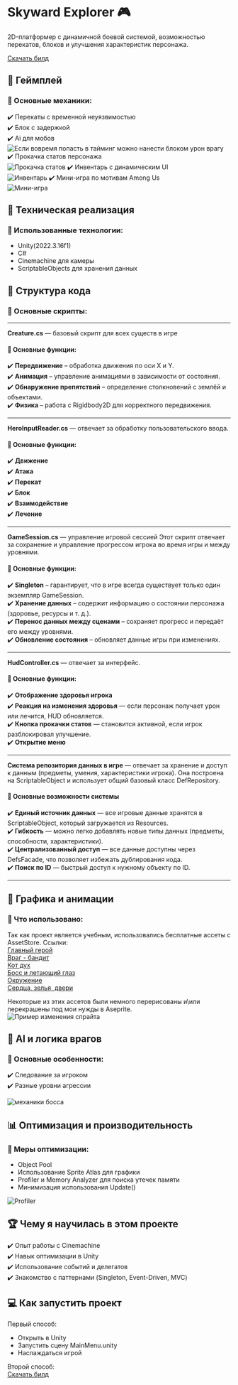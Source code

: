 # Skyward Explorer :video_game:

2D-платформер с динамичной боевой системой, возможностью перекатов, блоков и улучшения характеристик персонажа. 

[Скачать билд](https://www.dropbox.com/scl/fi/syy6h8rp3k8epkrrdjayi/Build.rar?rlkey=8zk1hfy10aj5hqea9a20895qe&st=shqovq82&dl=0)
## :movie_camera: Геймплей 

### :pushpin: Основные механики:
:heavy_check_mark: Перекаты с временной неуязвимостью  
:heavy_check_mark: Блок с задержкой  
:heavy_check_mark: Ai для мобов  
![Если вовремя попасть в тайминг можно нанести блоком урон врагу](https://github.com/osk8bit/Skyward-Explorer/tree/master/images/animation.gif?raw=true)  
:heavy_check_mark: Прокачка статов персонажа  
![Прокачка статов](https://github.com/osk8bit/Skyward-Explorer/tree/master/images/Stats.gif?raw=true)
:heavy_check_mark: Инвентарь с динамическим UI  
![Инвентарь](https://github.com/osk8bit/Skyward-Explorer/tree/master/images/inventory.gif?raw=true) 
:heavy_check_mark: Мини-игра по мотивам Among Us  
![Мини-игра](https://github.com/osk8bit/Skyward-Explorer/tree/master/images/MiniGame.gif?raw=true) 

## :hammer: Техническая реализация

### :pushpin: Использованные технологии:
- Unity(2022.3.16f1)
- C#
- Cinemachine для камеры
- ScriptableObjects для хранения данных

## :large_blue_diamond: Структура кода

### :hammer: Основные скрипты:
---
**Creature.cs**  — базовый скрипт для всех существ в игре

#### :small_blue_diamond: Основные функции:
:heavy_check_mark: **Передвижение** – обработка движения по оси X и Y.  
:heavy_check_mark: **Анимация** – управление анимациями в зависимости от состояния.  
:heavy_check_mark: **Обнаружение препятствий** – определение столкновений с землёй и объектами.  
:heavy_check_mark: **Физика** – работа с Rigidbody2D для корректного передвижения.  

---
**HeroInputReader.cs** —  отвечает за обработку пользовательского ввода.

#### :small_blue_diamond: Основные функции:
:heavy_check_mark: **Движение**  
:heavy_check_mark: **Атака**    
:heavy_check_mark: **Перекат**  
:heavy_check_mark: **Блок**  
:heavy_check_mark: **Взаимодействие**  
:heavy_check_mark: **Лечение**  
 
---
**GameSession.cs** — управление игровой сессией 
Этот скрипт отвечает за сохранение и управление прогрессом игрока во время игры и между уровнями.

#### :small_blue_diamond: Основные функции:
:heavy_check_mark: **Singleton** – гарантирует, что в игре всегда существует только один экземпляр GameSession.  
:heavy_check_mark: **Хранение данных** – содержит информацию о состоянии персонажа (здоровье, ресурсы и т. д.).  
:heavy_check_mark: **Перенос данных между сценами** – сохраняет прогресс и передаёт его между уровнями.  
:heavy_check_mark: **Обновление состояния** – обновляет данные игры при изменениях.

---
**HudController.cs** —  отвечает за интерфейс.

#### :small_blue_diamond: Основные функции:
:heavy_check_mark: **Отображение здоровья игрока**  
:heavy_check_mark: **Реакция на изменения здоровья** — если персонаж получает урон или лечится, HUD обновляется.  
:heavy_check_mark: **Кнопка прокачки статов** — становится активной, если игрок разблокировал улучшение.  
:heavy_check_mark: **Открытие меню**

---
**Система репозитория данных в игре** — отвечает за хранение и доступ к данным (предметы, умения, характеристики игрока). Она построена на ScriptableObject и использует общий базовый класс DefRepository<T>.

#### :small_blue_diamond: Основные возможности системы
:heavy_check_mark: **Единый источник данных** — все игровые данные хранятся в ScriptableObject, который загружается из Resources.  
:heavy_check_mark: **Гибкость** — можно легко добавлять новые типы данных (предметы, способности, характеристики).  
:heavy_check_mark: **Централизованный доступ** — все данные доступны через DefsFacade, что позволяет избежать дублирования кода.  
:heavy_check_mark: **Поиск по ID** — быстрый доступ к нужному объекту по ID.

---

## :art: Графика и анимации

### :pushpin: Что использовано:
Так как проект является учебным, использовались бесплатные ассеты с AssetStore. Ссылки:  
[Главный герой](https://assetstore.unity.com/packages/2d/characters/hero-knight-pixel-art-165188)  
[Враг - бандит](https://assetstore.unity.com/packages/2d/characters/bandits-pixel-art-104130)  
[Кот дух](https://assetstore.unity.com/packages/2d/characters/bandits-pixel-art-104130)  
[Босс и летающий глаз](https://assetstore.unity.com/packages/2d/characters/monsters-creatures-fantasy-167949)  
[Окружение](https://assetstore.unity.com/packages/2d/environments/platformer-fantasy-set1-159063)  
[Сердца, зелья, двери](https://assetstore.unity.com/packages/2d/environments/classic-legacy-pack-village-233288)

Некоторые из этих ассетов были немного перерисованы и\или перекрашены под мои нужды в Aseprite.  
![Пример изменения спрайта](https://github.com/osk8bit/Skyward-Explorer/tree/master/images/HeroKnight.png?raw=true)

## :ghost: AI и логика врагов

### :pushpin: Основные особенности:
:heavy_check_mark: Следование за игроком  
:heavy_check_mark: Разные уровни агрессии  

![механики босса](https://github.com/osk8bit/Skyward-Explorer/tree/master/images/bossSceleton.gif?raw=true)

## :bar_chart: Оптимизация и производительность

### :pushpin: Меры оптимизации:
- Object Pool  
- Использование Sprite Atlas для графики  
- Profiler и Memory Analyzer для поиска утечек памяти  
- Минимизация использования Update()

![Profiler](https://github.com/osk8bit/Skyward-Explorer/tree/master/images/Profiler.png?raw=true)

## :trophy: Чему я научилась в этом проекте

:heavy_check_mark: Опыт работы с Cinemachine  
:heavy_check_mark: Навык оптимизации в Unity  
:heavy_check_mark: Использование событий и делегатов  
:heavy_check_mark: Знакомство с паттернами (Singleton, Event-Driven, MVC)

## :computer: Как запустить проект

Первый способ:
- Открыть в Unity
- Запустить сцену MainMenu.unity
- Наслаждаться игрой

Второй способ:  
[Скачать билд](https://www.dropbox.com/scl/fi/syy6h8rp3k8epkrrdjayi/Build.rar?rlkey=8zk1hfy10aj5hqea9a20895qe&st=shqovq82&dl=0)

